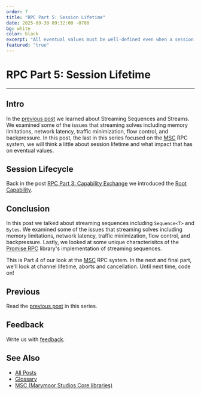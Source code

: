 ```yaml
---
order: 7
title: "RPC Part 5: Session Lifetime"
date: 2025-09-30 09:32:00 -0700
bg: white
color: black
excerpt: "All eventual values must be well-defined even when a session's lifetime ends."
featured: "true"
---
```

# RPC Part 5: Session Lifetime
--------

## Intro
In the [previous post][devlog-post6] we learned about Streaming Sequences and Streams.  We examined some of the issues
that streaming solves including memory limitations, network latency, traffic minimization, flow control, and
backpressure.  In this post, the last in this series focused on the [MSC][MSC] RPC system, we will think a little about
session lifetime and what impact that has on eventual values.

## Session Lifecycle
Back in the post [RPC Part 3: Capability Exchange][devlog-post5] we introduced the [Root Capability][define-root].


## Conclusion
In this post we talked about streaming sequences including `Sequence<T>` and `Bytes`.  We examined some of the issues
that streaming solves including memory limitations, network latency, traffic minimization, flow control, and
backpressure.  Lastly, we looked at some unique characterisitcs of the [Promise RPC][promise-rpc] library's
implementation of streaming sequences.

This is Part 4 of our look at the [MSC][MSC] RPC system.  In the next and final part, we'll look at channel lifetime,
aborts and cancellation.  Until next time, code on!

## Previous
Read the [previous post][devlog-post6] in this series.

## Feedback
Write us with [feedback][feedback].

## See Also
* [All Posts][all-posts]
* [Glossary][glossary]
* [MSC (Marymoor Studios Core libraries)][MSC]

[MSC]: https://github.com/MarymoorStudios/Core
[all-posts]: /devlog.html
[devlog-post5]: /devlog/2025-07-29-RPC3
[devlog-post6]: /devlog/2025-08-26-RPC4
[feedback]: mailto:feedback@marymoorstudios.com
[glossary]: /devlog/Glossary
[define-root]: /devlog/Glossary#root-capability
[promise-rpc]: https://www.nuget.org/packages/MarymoorStudios.Core.Rpc/
